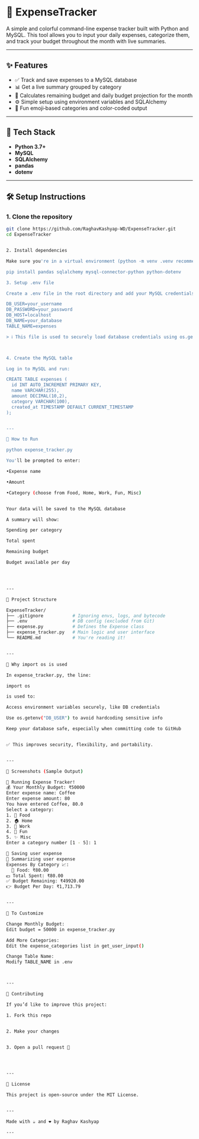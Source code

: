# 💸 ExpenseTracker

A simple and colorful command-line expense tracker built with Python and MySQL. This tool allows you to input your daily expenses, categorize them, and track your budget throughout the month with live summaries.

---

## ✨ Features

- ✅ Track and save expenses to a MySQL database
- 📊 Get a live summary grouped by category
- 📆 Calculates remaining budget and daily budget projection for the month
- ⚙️ Simple setup using environment variables and SQLAlchemy
- 🎨 Fun emoji‑based categories and color-coded output

---

## 🧰 Tech Stack

- **Python 3.7+**
- **MySQL**
- **SQLAlchemy**
- **pandas**
- **dotenv**

---

## 🛠️ Setup Instructions

### 1. Clone the repository

```bash
git clone https://github.com/RaghavKashyap-WD/ExpenseTracker.git
cd ExpenseTracker


2. Install dependencies

Make sure you're in a virtual environment (python -m venv .venv recommended), then:

pip install pandas sqlalchemy mysql-connector-python python-dotenv

3. Setup .env file

Create a .env file in the root directory and add your MySQL credentials:

DB_USER=your_username
DB_PASSWORD=your_password
DB_HOST=localhost
DB_NAME=your_database
TABLE_NAME=expenses

> ℹ️ This file is used to securely load database credentials using os.getenv() in Python (explained below).



4. Create the MySQL table

Log in to MySQL and run:

CREATE TABLE expenses (
  id INT AUTO_INCREMENT PRIMARY KEY,
  name VARCHAR(255),
  amount DECIMAL(10,2),
  category VARCHAR(100),
  created_at TIMESTAMP DEFAULT CURRENT_TIMESTAMP
);


---

🚀 How to Run

python expense_tracker.py

You'll be prompted to enter:

•Expense name

•Amount

•Category (choose from Food, Home, Work, Fun, Misc)


Your data will be saved to the MySQL database

A summary will show:

Spending per category

Total spent

Remaining budget

Budget available per day




---

📂 Project Structure

ExpenseTracker/
├── .gitignore           # Ignoring envs, logs, and bytecode
├── .env                 # DB config (excluded from Git)
├── expense.py           # Defines the Expense class
├── expense_tracker.py   # Main logic and user interface
└── README.md            # You're reading it!


---

🤔 Why import os is used

In expense_tracker.py, the line:

import os

is used to:

Access environment variables securely, like DB credentials

Use os.getenv("DB_USER") to avoid hardcoding sensitive info

Keep your database safe, especially when committing code to GitHub


✅ This improves security, flexibility, and portability.


---

🎨 Screenshots (Sample Output)

🎯 Running Expense Tracker!
💰 Your Monthly Budget: ₹50000
Enter expense name: Coffee
Enter expense amount: 80
You have entered Coffee, 80.0
Select a category:
1. 🍔 Food
2. 🏠 Home
3. 💼 Work
4. 🎉 Fun
5. ✨ Misc
Enter a category number [1 - 5]: 1

🎯 Saving user expense
🎯 Summarizing user expense
Expenses By Category 📈:
  🍔 Food: ₹80.00
💵 Total Spent: ₹80.00
✅ Budget Remaining: ₹49920.00
👉 Budget Per Day: ₹1,713.79


---

🧪 To Customize

Change Monthly Budget:
Edit budget = 50000 in expense_tracker.py

Add More Categories:
Edit the expense_categories list in get_user_input()

Change Table Name:
Modify TABLE_NAME in .env



---

🤝 Contributing

If you’d like to improve this project:

1. Fork this repo


2. Make your changes


3. Open a pull request 🙌




---

📜 License

This project is open-source under the MIT License.


---

Made with ☕ and ❤️ by Raghav Kashyap

---